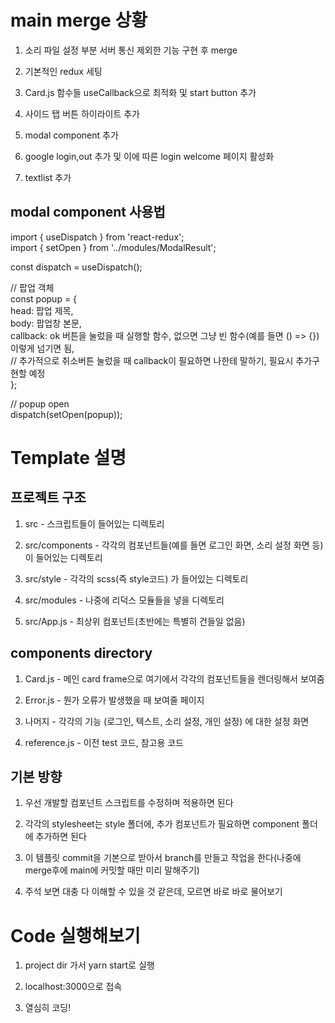 # main merge 상황
  1. 소리 파일 설정 부분 서버 통신 제외한 기능 구현 후 merge
  2. 기본적인 redux 세팅
  3. Card.js 함수들 useCallback으로 최적화 및 start button 추가
  4. 사이드 탭 버튼 하이라이트 추가
  5. modal component 추가
  
  6. google login,out 추가 및 이에 따른 login welcome 페이지 활성화
  7. textlist 추가

## modal component 사용법
  
  import { useDispatch } from 'react-redux';  
  import { setOpen } from '../modules/ModalResult';  
  
  const dispatch = useDispatch();
  
  // 팝업 객체  
  const popup = {  
       head: 팝업 제목,  
       body: 팝업창 본문,  
       callback: ok 버튼을 눌렀을 때 실행할 함수, 없으면 그냥 빈 함수(예를 들면 () => {}) 이렇게 넘기면 됨,  
       // 추가적으로 취소버튼 눌렀을 때 callback이 필요하면 나한테 말하기, 필요시 추가구현할 예정  
  };

   // popup open  
   dispatch(setOpen(popup));  
  
# Template 설명

## 프로젝트 구조
  1. src - 스크립트들이 들어있는 디렉토리
  
  2. src/components - 각각의 컴포넌트들(예를 들면 로그인 화면, 소리 설정 화면 등)이 들어있는 디렉토리
  
  3. src/style - 각각의 scss(즉 style코드) 가 들어있는 디렉토리
  
  4. src/modules - 나중에 리덕스 모듈들을 넣을 디렉토리
  
  5. src/App.js - 최상위 컴포넌트(초반에는 특별히 건들일 없음)
  
## components directory
  1. Card.js - 메인 card frame으로 여기에서 각각의 컴포넌트들을 렌더링해서 보여줌
  
  2. Error.js - 뭔가 오류가 발생했을 때 보여줄 페이지
  
  3. 나머지 - 각각의 기능 (로그인, 텍스트, 소리 설정, 개인 설정) 에 대한 설정 화면
  
  4. reference.js - 이전 test 코드, 참고용 코드
  
## 기본 방향
  1. 우선 개발할 컴포넌트 스크립트를 수정하며 적용하면 된다
  
  2. 각각의 stylesheet는 style 폴더에, 추가 컴포넌트가 필요하면 component 폴더에 추가하면 된다
  
  3. 이 템플릿 commit을 기본으로 받아서 branch를 만들고 작업을 한다(나중에 merge후에 main에 커밋할 때만 미리 말해주기)
  
  4. 주석 보면 대충 다 이해할 수 있을 것 같은데, 모르면 바로 바로 물어보기
  
# Code 실행해보기

  1. project dir 가서 yarn start로 실행
  
  2. localhost:3000으로 접속
  
  3. 열심히 코딩!

